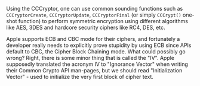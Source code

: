 Using the CCCryptor, one can use common sounding functions such as `CCCryptorCreate`, `CCCryptorUpdate`, `CCCryptorFinal` (or simply `CCCrypt()` one-shot function) to perform symmetric encryption using different algorithms like AES, 3DES and hardcore security ciphers like RC4, DES, etc.

Apple supports ECB and CBC mode for their ciphers, and fortunately a developer really needs to explicitly prove stupidity by using ECB since APIs default to CBC, the Cipher Block Chaining mode. What could possibly go wrong? Right, there is some minor thing that is called the "IV". Apple supposedly translated the acronym IV to "Ignorance Vector" when writing their Common Crypto API man-pages, but we should read "Initialization Vector" - used to initialize the very first block of cipher text.
